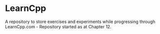 # LearnCpp
A repository to store exercises and experiments while progressing through LearnCpp.com - Repository started as at Chapter 12.
